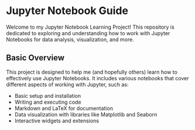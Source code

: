 # Jupyter Notebook Guide

Welcome to my Jupyter Notebook Learning Project! This repository is dedicated to exploring and understanding how to work with Jupyter Notebooks for data analysis, visualization, and more.


## Basic Overview

This project is designed to help me (and hopefully others) learn how to effectively use Jupyter Notebooks. It includes various notebooks that cover different aspects of working with Jupyter, such as:

- Basic setup and installation
- Writing and executing code
- Markdown and LaTeX for documentation
- Data visualization with libraries like Matplotlib and Seaborn
- Interactive widgets and extensions
